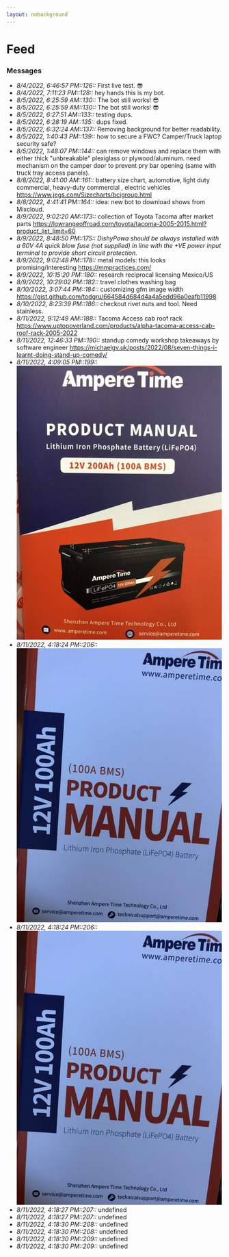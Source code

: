```yaml
---
layout: nobackground
---
```

# Feed

### Messages
* _8/4/2022, 6:46:57 PM::126::_ First live test. :sunglasses:
* _8/4/2022, 7:11:23 PM::128::_ hey hands this is my bot. 
* _8/5/2022, 6:25:59 AM::130::_ The bot still works! :sunglasses:
* _8/5/2022, 6:25:59 AM::130::_ The bot still works! :sunglasses:
* _8/5/2022, 6:27:51 AM::133::_ testing dups.
* _8/5/2022, 6:28:19 AM::135::_ dups fixed.
* _8/5/2022, 6:32:24 AM::137::_ Removing background for better readability.
* _8/5/2022, 1:40:43 PM::139::_ how to secure a FWC? Camper/Truck laptop security safe?
* _8/5/2022, 1:48:07 PM::144::_ can remove windows and replace them with either thick "unbreakable" plexiglass or plywood/aluminum. need mechanism on the camper door to prevent pry bar opening (same with truck tray access panels).
* _8/8/2022, 8:41:00 AM::161::_ battery size chart, automotive, light duty commercial, heavy-duty commercial , electric vehicles https://www.jegs.com/Sizecharts/bcigroup.html
* _8/8/2022, 4:41:41 PM::164::_ idea: new bot to download shows from Mixcloud.
* _8/9/2022, 9:02:20 AM::173::_ collection of Toyota Tacoma after market parts https://lowrangeoffroad.com/toyota/tacoma-2005-2015.html?product_list_limit=60
* _8/9/2022, 8:48:50 PM::175::_  _DishyPowa should be always installed with a 60V 4A quick blow fuse (not supplied) in line with the +VE power input terminal to provide short circuit protection._
* _8/9/2022, 9:02:48 PM::178::_ metal models: this looks promising/interesting https://mmpractices.com/
* _8/9/2022, 10:15:20 PM::180::_ research reciprocal licensing Mexico/US
* _8/9/2022, 10:29:02 PM::182::_ travel clothes washing bag
* _8/10/2022, 3:07:44 PM::184::_ customizing gfm image width https://gist.github.com/todgru/664584d684d4a4a5edd96a0eafb11998
* _8/10/2022, 8:23:39 PM::186::_ checkout rivet nuts and tool. Need stainless. 
* _8/11/2022, 9:12:49 AM::188::_ Tacoma Access cab roof rack https://www.uptopoverland.com/products/alpha-tacoma-access-cab-roof-rack-2005-2022
* _8/11/2022, 12:46:33 PM::190::_ standup comedy workshop takeaways by software engineer https://michaelgv.uk/posts/2022/08/seven-things-i-learnt-doing-stand-up-comedy/
* _8/11/2022, 4:09:05 PM::199::_ ![200ah!](./images/200ah-ampere-time-battery.jpg "200ah!")
* _8/11/2022, 4:18:24 PM::206::_ ![100ah!](./images/100ah-ampere-time-battery.jpg "100ah!")
* _8/11/2022, 4:18:24 PM::206::_ ![100ah!](./images/100ah-ampere-time-battery.jpg "100ah!")
* _8/11/2022, 4:18:27 PM::207::_ undefined
* _8/11/2022, 4:18:27 PM::207::_ undefined
* _8/11/2022, 4:18:30 PM::208::_ undefined
* _8/11/2022, 4:18:30 PM::208::_ undefined
* _8/11/2022, 4:18:30 PM::209::_ undefined
* _8/11/2022, 4:18:30 PM::209::_ undefined
